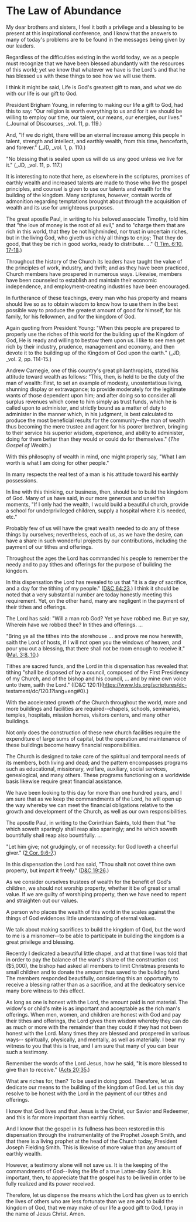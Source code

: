 # The Law of Abundance

My dear brothers and sisters, I feel it both a privilege and a blessing to be
present at this inspirational conference, and I know that the answers to many
of today's problems are to be found in the messages being given by our
leaders.

Regardless of the difficulties existing in the world today, we as a people
must recognize that we have been blessed abundantly with the resources of this
world; yet we know that whatever we have is the Lord's and that he has blessed
us with these things to see how we will use them.

I think it might be said, Life is God's greatest gift to man, and what we do
with our life is our gift to God.

President Brigham Young, in referring to making our life a gift to God, had
this to say: "Our religion is worth everything to us and for it we should be
willing to employ our time, our talent, our means, our energies, our lives."
(_Journal of Discourses, _vol. 11, p. 119.)

And, "If we do right, there will be an eternal increase among this people in
talent, strength and intellect, and earthly wealth, from this time,
henceforth, and forever." (_JD, _vol. 1, p. 110.)

"No blessing that is sealed upon us will do us any good unless we live for
it." (_JD, _vol. 11, p. 117.)

It is interesting to note that here, as elsewhere in the scriptures, promises
of earthly wealth and increased talents are made to those who live the gospel
principles, and counsel is given to use our talents and wealth for the
building of the kingdom. Many scriptures, however, contain words of admonition
regarding temptations brought about through the acquisition of wealth and its
use for unrighteous purposes.

The great apostle Paul, in writing to his beloved associate Timothy, told him
that "the love of money is the root of all evil," and to "charge them that are
rich in this world, that they be not highminded, nor trust in uncertain
riches, but in the living God, who giveth us richly all things to enjoy; That
they do good, that they be rich in good works, ready to distribute. ..." ([1
Tim. 6:10,
17-18](https://www.lds.org/scriptures/nt/1-tim/6.10%2C17-18?lang=eng#9).)

Throughout the history of the Church its leaders have taught the value of the
principles of work, industry, and thrift; and as they have been practiced,
Church members have prospered in numerous ways. Likewise, members have been
counseled to establish and maintain their economic independence, and
employment-creating industries have been encouraged.

In furtherance of these teachings, every man who has property and means should
live so as to obtain wisdom to know how to use them in the best possible way
to produce the greatest amount of good for himself, for his family, for his
fellowmen, and for the kingdom of God.

Again quoting from President Young: "When this people are prepared to properly
use the riches of this world for the building up of the Kingdom of God, He is
ready and willing to bestow them upon us. I like to see men get rich by their
industry, prudence, management and economy, and then devote it to the building
up of the Kingdom of God upon the earth." (_JD, _vol. 2, pp. 114-15.)

Andrew Carnegie, one of this country's great philanthropists, stated his
attitude toward wealth as follows: "This, then, is held to be the duty of the
man of wealth: First, to set an example of modesty, unostentatious living,
shunning display or extravagance; to provide moderately for the legitimate
wants of those dependent upon him; and after doing so to consider all surplus
revenues which come to him simply as trust funds, which he is called upon to
administer, and strictly bound as a matter of duty to administer in the manner
which, in his judgment, is best calculated to produce the most beneficial
results for the community--the man of wealth thus becoming the mere trustee
and agent for his poorer brethren, bringing to their service his superior
wisdom, experience, and ability to administer, doing for them better than they
would or could do for themselves." (_The Gospel of Wealth._)

With this philosophy of wealth in mind, one might properly say, "What I am
worth is what I am doing for other people."

In many respects the real test of a man is his attitude toward his earthly
possessions.

In line with this thinking, our business, then, should be to build the kingdom
of God. Many of us have said, in our more generous and unselfish moments, "If
I only had the wealth, I would build a beautiful church, provide a school for
underprivileged children, supply a hospital where it is needed, etc."

Probably few of us will have the great wealth needed to do any of these things
by ourselves; nevertheless, each of us, as we have the desire, can have a
share in such wonderful projects by our contributions, including the payment
of our tithes and offerings.

Throughout the ages the Lord has commanded his people to remember the needy
and to pay tithes and offerings for the purpose of building the kingdom.

In this dispensation the Lord has revealed to us that "it is a day of
sacrifice, and a day for the tithing of my people." ([D&amp;C
64:23](https://www.lds.org/scriptures/dc-testament/dc/64.23?lang=eng#22).) I
think it should be noted that a very substantial number are today honestly
meeting this requirement. Yet, on the other hand, many are negligent in the
payment of their tithes and offerings.

The Lord has said: "Will a man rob God? Yet ye have robbed me. But ye say,
Wherein have we robbed thee? In tithes and offerings. ...

"Bring ye all the tithes into the storehouse ... and prove me now herewith,
saith the Lord of hosts, if I will not open you the windows of heaven, and
pour you out a blessing, that there shall not be room enough to receive it."
([Mal. 3:8, 10](https://www.lds.org/scriptures/ot/mal/3.8%2C10?lang=eng#7).)

Tithes are sacred funds, and the Lord in this dispensation has revealed that
tithing "shall be disposed of by a council, composed of the First Presidency
of my Church, and of the bishop and his council, ... and by mine own voice unto
them, saith the Lord." ([D&amp;C 120:1](https://www.lds.org/scriptures/dc-
testament/dc/120.1?lang=eng#0).)

With the accelerated growth of the Church throughout the world, more and more
buildings and facilities are required--chapels, schools, seminaries, temples,
hospitals, mission homes, visitors centers, and many other buildings.

Not only does the construction of these new church facilities require the
expenditure of large sums of capital, but the operation and maintenance of
these buildings become heavy financial responsibilities.

The Church is designed to take care of the spiritual and temporal needs of its
members, both living and dead; and the pattern encompasses programs such as
educational, missionary, welfare, auxiliary, social services, genealogical,
and many others. These programs functioning on a worldwide basis likewise
require great financial assistance.

We have been looking to this day for more than one hundred years, and I am
sure that as we keep the commandments of the Lord, he will open up the way
whereby we can meet the financial obligations relative to the growth and
development of the Church, as well as our own responsibilities.

The apostle Paul, in writing to the Corinthian Saints, told them that "he
which soweth sparingly shall reap also sparingly; and he which soweth
bountifully shall reap also bountifully. ...

"Let him give; not grudgingly, or of necessity: for God loveth a cheerful
giver." ([2 Cor.
9:6-7](https://www.lds.org/scriptures/nt/2-cor/9.6-7?lang=eng#5).)

In this dispensation the Lord has said, "Thou shalt not covet thine own
property, but impart it freely." ([D&amp;C
19:26](https://www.lds.org/scriptures/dc-testament/dc/19.26?lang=eng#25).)

As we consider ourselves trustees of wealth for the benefit of God's children,
we should not worship property, whether it be of great or small value. If we
are guilty of worshiping property, then we have need to repent and straighten
out our values.

A person who places the wealth of this world in the scales against the things
of God evidences little understanding of eternal values.

We talk about making sacrifices to build the kingdom of God, but the word to
me is a misnomer--to be able to participate in building the kingdom is a great
privilege and blessing.

Recently I dedicated a beautiful little chapel, and at that time I was told
that in order to pay the balance of the ward's share of the construction cost
($5,000), the bishop had asked all members to limit Christmas presents to
small children and to donate the amount thus saved to the building fund. The
members responded beautifully, considering this an opportunity to receive a
blessing rather than as a sacrifice, and at the dedicatory service many bore
witness to this effect.

As long as one is honest with the Lord, the amount paid is not material. The
widow's or child's mite is as important and acceptable as the rich man's
offerings. When men, women, and children are honest with God and pay their
tithes and offerings, the Lord gives them wisdom whereby they can do as much
or more with the remainder than they could if they had not been honest with
the Lord. Many times they are blessed and prospered in various ways--
spiritually, physically, and mentally, as well as materially. I bear my
witness to you that this is true, and I am sure that many of you can bear such
a testimony.

Remember the words of the Lord Jesus, how he said, "It is more blessed to give
than to receive." ([Acts
20:35](https://www.lds.org/scriptures/nt/acts/20.35?lang=eng#34).)

What are riches for, then? To be used in doing good. Therefore, let us
dedicate our means to the building of the kingdom of God. Let us this day
resolve to be honest with the Lord in the payment of our tithes and offerings.

I know that God lives and that Jesus is the Christ, our Savior and Redeemer,
and this is far more important than earthly riches.

And I know that the gospel in its fullness has been restored in this
dispensation through the instrumentality of the Prophet Joseph Smith, and that
there is a living prophet at the head of the Church today, President Joseph
Fielding Smith. This is likewise of more value than any amount of earthly
wealth.

However, a testimony alone will not save us. It is the keeping of the
commandments of God--living the life of a true Latter-day Saint. It is
important, then, to appreciate that the gospel has to be lived in order to be
fully realized and its power received.

Therefore, let us dispense the means which the Lord has given us to enrich the
lives of others who are less fortunate than we are and to build the kingdom of
God, that we may make of our life a good gift to God, I pray in the name of
Jesus Christ. Amen.

